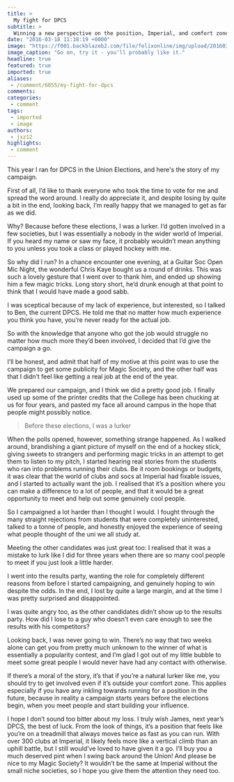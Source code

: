 ```yaml
---
title: >
  My fight for DPCS
subtitle: >
  Winning a new perspective on the position, Imperial, and comfort zones
date: "2016-03-18 11:38:19 +0000"
image: "https://f001.backblazeb2.com/file/felixonline/img/upload/201603181137-felix-comfort zone.jpg"
image_caption: "Go on, try it - you’ll probably like it."
headline: true
featured: true
imported: true
aliases:
 - /comment/6055/my-fight-for-dpcs
comments:
categories:
 - comment
tags:
 - imported
 - image
authors:
 - jxz12
highlights:
 - comment
---
```


This year I ran for DPCS in the Union Elections, and here's the story of my campaign.

First of all, I’d like to thank everyone who took the time to vote for me and spread the word around. I really do appreciate it, and despite losing by quite a bit in the end, looking back, I’m really happy that we managed to get as far as we did.

Why? Because before these elections, I was a lurker. I’d gotten involved in a few societies, but I was essentially a nobody in the wider world of Imperial. If you heard my name or saw my face, it probably wouldn’t mean anything to you unless you took a class or played hockey with me.

So why did I run? In a chance encounter one evening, at a Guitar Soc Open Mic Night, the wonderful Chris Kaye bought us a round of drinks. This was such a lovely gesture that I went over to thank him, and ended up showing him a few magic tricks. Long story short, he’d drunk enough at that point to think that I would have made a good sabb.

I was sceptical because of my lack of experience, but interested, so I talked to Ben, the current DPCS. He told me that no matter how much experience you think you have, you’re never ready for the actual job.

So with the knowledge that anyone who got the job would struggle no matter how much more they’d been involved, I decided that I’d give the campaign a go.

I’ll be honest, and admit that half of my motive at this point was to use the campaign to get some publicity for Magic Society, and the other half was that I didn’t feel like getting a real job at the end of the year.

We prepared our campaign, and I think we did a pretty good job. I finally used up some of the printer credits that the College has been chucking at us for four years, and pasted my face all around campus in the hope that people might possibly notice.

> Before these elections, I was a lurker

When the polls opened, however, something strange happened. As I walked around, brandishing a giant picture of myself on the end of a hockey stick, giving sweets to strangers and performing magic tricks in an attempt to get them to listen to my pitch, I started hearing real stories from the students who ran into problems running their clubs. Be it room bookings or budgets, it was clear that the world of clubs and socs at Imperial had fixable issues, and I started to actually want the job. I realised that it’s a position where you can make a difference to a lot of people, and that it would be a great opportunity to meet and help out some genuinely cool people.

So I campaigned a lot harder than I thought I would. I fought through the many straight rejections from students that were completely uninterested, talked to a tonne of people, and honestly enjoyed the experience of seeing what people thought of the uni we all study at.

Meeting the other candidates was just great too: I realised that it was a mistake to lurk like I did for three years when there are so many cool people to meet if you just look a little harder.

I went into the results party, wanting the role for completely different reasons from before I started campaigning, and genuinely hoping to win despite the odds. In the end, I lost by quite a large margin, and at the time I was pretty surprised and disappointed.

I was quite angry too, as the other candidates didn’t show up to the results party. How did I lose to a guy who doesn’t even care enough to see the results with his competitors?

Looking back, I was never going to win. There’s no way that two weeks alone can get you from pretty much unknown to the winner of what is essentially a popularity contest, and I’m glad I got out of my little bubble to meet some great people I would never have had any contact with otherwise.

If there’s a moral of the story, it’s that if you’re a natural lurker like me, you should try to get involved even if it’s outside your comfort zone. This applies especially if you have any inkling towards running for a position in the future, because in reality a campaign starts years before the elections begin, when you meet people and start building your influence.

I hope I don’t sound too bitter about my loss. I truly wish James, next year’s DPCS, the best of luck. From the look of things, it’s a position that feels like you’re on a treadmill that always moves twice as fast as you can run. With over 300 clubs at Imperial, it likely feels more like a vertical climb than an uphill battle, but I still would’ve loved to have given it a go. I’ll buy you a much deserved pint when I swing back around the Union! And please be nice to my Magic Society? It wouldn’t be the same at Imperial without the small niche societies, so I hope you give them the attention they need too.

